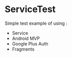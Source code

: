 # ServiceTest
Simple test example of using :
- Service
- Android MVP
- Google Plus Auth
- Fragments
